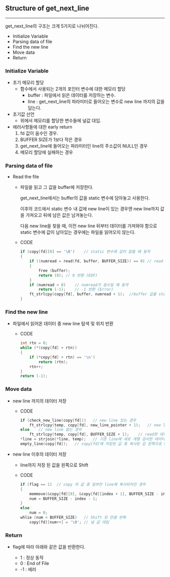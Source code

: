 ## Structure of get_next_line

---

get_next_line의 구조는 크게 5가지로 나뉘어진다.

- Initialize Variable
- Parsing data of file
- Find the new line
- Move data
- Return

### Initialize Variable

- 초기 메모리 할당
  - 함수에서 사용되는 2개의 포인터 변수에 대한 메모리 할당
    - buffer : 파일에서 읽은 데이터를 저장하는 변수.
    - line : get_next_line의 파라미터로 들어오는 변수로 new line 까지의 값을 담는다.
- 초기값 선언
  - 위에서 메모리를 할당한 변수들에 널값 대입.
- 에러사항들에 대한 early return
  1. fd 값이 음수인 경우.
  2. BUFFER SIZE가 1보다 작은 경우
  3. get_next_line에 들어오는 파라미터인 line의 주소값이 NULL인 경우
  4. 메모리 할당에 실패하는 경우

### Parsing data of file

- Read the file

  - 파일을 읽고 그 값을 buffer에 저장한다.

    get_next_line에서는 buffer의 값을 static 변수에 담아놓고 사용한다.

    이후의 코드에서 static 변수 내 값에 new line이 있는 경우엔 new line까지 값을 가져오고 뒤에 남은 값은 남겨놓는다.

    다음 new line을 찾을 때, 이전 new line 뒤부터 데이터를 가져와야 함으로 static 변수에 값이 남아있는 경우에는 파일을 읽어오지 않는다.

  - CODE

    ```c
    if (copy[fd][0] == '\0')	// static 변수에 값이 없을 때 동작
    {
    	if ((numread = read(fd, buffer, BUFFER_SIZE)) == 0)	// read 값이 0일 때 동작
    	{
    		free (buffer);
    		return (0);	// 0 반환 (EOF)
    	}
        if (numread < 0)	// numread가 음수일 때 동작
            return (-1);	// -1 반환 (Error)
        ft_strlcpy(copy[fd], buffer, numread + 1);	//buffer 값을 static 변수 copy로 복사
    }
    ```

### Find the new line

- 파일에서 읽어온 데이터 중 new line 탐색 및 위치 반환

  - CODE

    ```c
    int	rtn = 0;
    while (*(copy[fd] + rtn))
    {
        if (*copy[fd] + rtn) == '\n')
            return (rtn);
        rtn++;
    }
    return (-1);
    ```

### Move data

- new line 까지의 데이터 저장

  - CODE

    ```c
    if (check_new_line(copy[fd]))	// new line 있는 경우
        ft_strlcpy(temp, copy[fd], new_line_pointer + 1);	// new line 까지 복사
    else	// new line 없는 경우
        ft_strlcpy(temp, copy[fd], BUFFER_SIZE + 1);	// read한 데이터 전체 복사
    *line = strjoin(*line, temp);	// 기존 line에 새로 개행 검사한 데이터를 strjoin
    empty_line(copy[fd]);	// copy[fd]에 저장된 값 중 복사된 값 왼쪽으로 Shift
    ```

- new line 이후의 데이터 저장

  - line까지 저장 된 값을 왼쪽으로 Shift

  - CODE

    ```c
    if (flag == 1)	// copy 의 값 중 일부만 line에 복사되어진 경우
    {
        memmove(&copy[fd][0], &copy[fd][index + 1], BUFFER_SIZE - index - 1);	// 복사된 값만큼 Shift
        num = BUFFER_SIZE - index - 1;
    }
    else
        num = 0;
    whlie (num < BUFFER_SIZE)	// Shift 된 만큼 반복
        copy[fd][num++] = '\0';	// 널 값 대입
    ```

### Return

- flag에 따라 아래와 같은 값을 반환한다.

  - 1 : 정상 동작
  - 0 : End of File
  - -1 : 에러